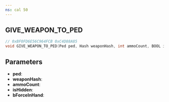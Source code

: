 ```yaml
---
ns: cal 50
---
```

## GIVE_WEAPON_TO_PED

```c
// 0xBF0FD6E56C964FCB 0xC4D88A85
void GIVE_WEAPON_TO_PED(Ped ped, Hash weaponHash, int ammoCount, BOOL isHidden, BOOL bForceInHand);
```

## Parameters
* **ped**: 
* **weaponHash**: 
* **ammoCount**: 
* **isHidden**: 
* **bForceInHand**: 

